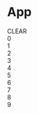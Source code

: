 # App
<html>
  <!-- <head>
    <link rel="stylesheet" href="style.css" />
  </head> -->
  <body>
    <div class="card elevation">
      <canvas
        class="canvas elevation"
        id="canvas"
        width="128"
        height="128"
      ></canvas>
      <div class="button" id="clear-button">CLEAR</div>
      <div class="predictions">
        <div class="prediction-col" id="prediction-0">
          <div class="prediction-bar-container">
            <div class="prediction-bar"></div>
          </div>
          <div class="prediction-number">0</div>
        </div>
        <div class="prediction-col" id="prediction-1">
          <div class="prediction-bar-container">
            <div class="prediction-bar"></div>
          </div>
          <div class="prediction-number">1</div>
        </div>
        <div class="prediction-col" id="prediction-2">
          <div class="prediction-bar-container">
            <div class="prediction-bar"></div>
          </div>
          <div class="prediction-number">2</div>
        </div>
        <div class="prediction-col" id="prediction-3">
          <div class="prediction-bar-container">
            <div class="prediction-bar"></div>
          </div>
          <div class="prediction-number">3</div>
        </div>
        <div class="prediction-col" id="prediction-4">
          <div class="prediction-bar-container">
            <div class="prediction-bar"></div>
          </div>
          <div class="prediction-number">4</div>
        </div>
        <div class="prediction-col" id="prediction-5">
          <div class="prediction-bar-container">
            <div class="prediction-bar"></div>
          </div>
          <div class="prediction-number">5</div>
        </div>
        <div class="prediction-col" id="prediction-6">
          <div class="prediction-bar-container">
            <div class="prediction-bar"></div>
          </div>
          <div class="prediction-number">6</div>
        </div>
        <div class="prediction-col" id="prediction-7">
          <div class="prediction-bar-container">
            <div class="prediction-bar"></div>
          </div>
          <div class="prediction-number">7</div>
        </div>
        <div class="prediction-col" id="prediction-8">
          <div class="prediction-bar-container">
            <div class="prediction-bar"></div>
          </div>
          <div class="prediction-number">8</div>
        </div>
        <div class="prediction-col" id="prediction-9">
          <div class="prediction-bar-container">
            <div class="prediction-bar"></div>
          </div>
          <div class="prediction-number">9</div>
        </div>
      </div>
    </div>
    <script src="https://cdn.jsdelivr.net/npm/onnxjs/dist/onnx.min.js"></script>
    <script src="script.js"></script>
  </body>
</html>
